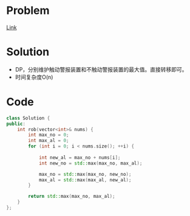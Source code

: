 # Problem
[Link](https://leetcode-cn.com/problems/house-robber/)

# Solution
* DP，分别维护触动警报装置和不触动警报装置的最大值。直接转移即可。
* 时间复杂度O(n)

# Code
```cpp
class Solution {
public:
    int rob(vector<int>& nums) {
        int max_no = 0;
        int max_al = 0;
        for (int i = 0; i < nums.size(); ++i) {
            
            int new_al = max_no + nums[i];
            int new_no = std::max(max_no, max_al);

            max_no = std::max(max_no, new_no);
            max_al = std::max(max_al, new_al);
        }

        return std::max(max_no, max_al);
    }
};
```